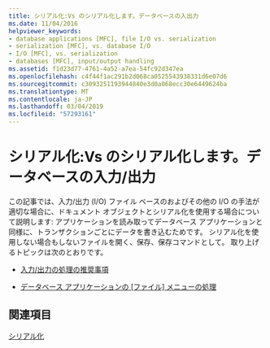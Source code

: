 ```yaml
---
title: シリアル化:Vs のシリアル化します。データベースの入出力
ms.date: 11/04/2016
helpviewer_keywords:
- database applications [MFC], file I/O vs. serialization
- serialization [MFC], vs. database I/O
- I/O [MFC], vs. serialization
- databases [MFC], input/output handling
ms.assetid: f1d23d77-4761-4a52-a7ea-54fc92d347ea
ms.openlocfilehash: c4f44f1ac291b2d068ca0525543938331d6e07d6
ms.sourcegitcommit: c3093251193944840e3d0a068ecc30e6449624ba
ms.translationtype: MT
ms.contentlocale: ja-JP
ms.lasthandoff: 03/04/2019
ms.locfileid: "57293161"
---
```

# <a name="serialization-serialization-vs-database-inputoutput"></a>シリアル化:Vs のシリアル化します。データベースの入力/出力

この記事では、入力/出力 (I/O) ファイル ベースのおよびその他の I/O の手法が適切な場合に、ドキュメント オブジェクトとシリアル化を使用する場合について説明します: アプリケーションを読み取ってデータベース アプリケーションと同様に、トランザクションごとにデータを書き込むためです。 シリアル化を使用しない場合もしないファイルを開く、保存、保存コマンドとして。 取り上げるトピックは次のとおりです。

- [入力/出力の処理の推奨事項](../mfc/recommendations-for-handling-input-output.md)

- [データベース アプリケーションの [ファイル] メニューの処理](../mfc/file-menu-in-an-mfc-database-application.md)

## <a name="see-also"></a>関連項目

[シリアル化](../mfc/serialization-in-mfc.md)
